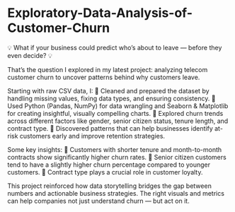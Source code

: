 # Exploratory-Data-Analysis-of-Customer-Churn

💡 What if your business could predict who’s about to leave — before they even decide? 💡

That’s the question I explored in my latest project: analyzing telecom customer churn to uncover patterns behind why customers leave.

Starting with raw CSV data, I:
🔹 Cleaned and prepared the dataset by handling missing values, fixing data types, and ensuring consistency.
🔹 Used Python (Pandas, NumPy) for data wrangling and Seaborn & Matplotlib for creating insightful, visually compelling charts.
🔹 Explored churn trends across different factors like gender, senior citizen status, tenure length, and contract type.
🔹 Discovered patterns that can help businesses identify at-risk customers early and improve retention strategies.

Some key insights:
📌 Customers with shorter tenure and month-to-month contracts show significantly higher churn rates.
📌 Senior citizen customers tend to have a slightly higher churn percentage compared to younger customers.
📌 Contract type plays a crucial role in customer loyalty.

This project reinforced how data storytelling bridges the gap between numbers and actionable business strategies. The right visuals and metrics can help companies not just understand churn — but act on it.
